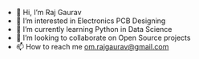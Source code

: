 - 👋 Hi, I’m Raj Gaurav
- 👀 I’m interested in Electronics PCB Designing
- 🌱 I’m currently learning Python in Data Science
- 💞️ I’m looking to collaborate on Open Source projects
- 📫 How to reach me om.rajgaurav@gmail.com

<!---
nnsaroj/nnsaroj is a ✨ special ✨ repository because its `README.md` (this file) appears on your GitHub profile.
You can click the Preview link to take a look at your changes.
--->
